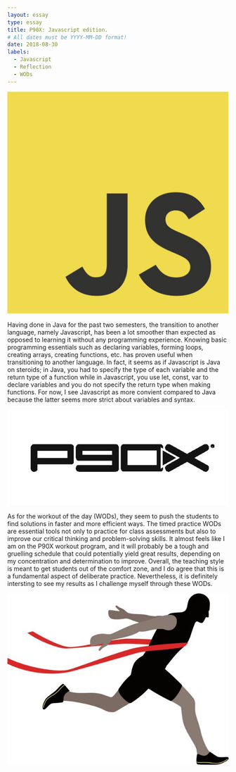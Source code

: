 ```yaml
---
layout: essay
type: essay
title: P90X: Javascript edition.
# All dates must be YYYY-MM-DD format!
date: 2018-08-30
labels:
  - Javascript
  - Reflection
  - WODs
---
```


<img class="ui tiny left floated image" src="../images/javascript.jpg">

Having done in Java for the past two semesters, the transition to another language, namely Javascript, has been a lot smoother than expected as opposed to learning it without any programming experience. Knowing basic programming essentials such as declaring variables, forming loops, creating arrays, creating functions, etc. has proven useful when transitioning to another language. In fact, it seems as if Javascript is Java on steroids; in Java, you had to specify the type of each variable and the return type of a function while in Javascript, you use let, const, var to declare variables and you do not specify the return type when making functions. For now, I see Javascript as more convient compared to Java because the latter seems more strict about variables and syntax.

<img class="ui small left floated image" src="../images/p90x.jpg">

As for the workout of the day (WODs), they seem to push the students to find solutions in faster and more efficient ways. The timed practice WODs are essential tools not only to practice for class assessments but also to improve our critical thinking and problem-solving skills. It almost feels like I am on the P90X workout program, and it will probably be a tough and gruelling schedule that could potentially yield great results, depending on my concentration and determination to improve. Overall, the teaching style is meant to get students out of the comfort zone, and I do agree that this is a fundamental aspect of deliberate practice. Nevertheless, it is definitely intersting to see my results as I challenge myself through these WODs. 

<img class="ui small right floated image" src="../images/finish.jpg">

